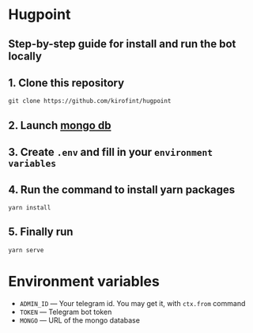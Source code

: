 # Hugpoint
## Step-by-step guide for install and run the bot locally

## 1. Clone this repository
```
git clone https://github.com/kirofint/hugpoint
```
## 2. Launch [mongo db](https://www.mongodb.com/)
## 3. Create `.env` and fill in your `environment variables`
## 4. Run the command to install yarn packages
```
yarn install
```
## 5. Finally run
```
yarn serve
```

# Environment variables

- `ADMIN_ID` — Your telegram id. You may get it, with `ctx.from` command
- `TOKEN` — Telegram bot token
- `MONGO` — URL of the mongo database
